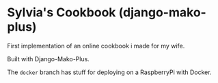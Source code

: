 # Sylvia's Cookbook (django-mako-plus)

First implementation of an online cookbook i made for my wife.

Built with Django-Mako-Plus.

The `docker` branch has stuff for deploying on a RaspberryPi with Docker.
